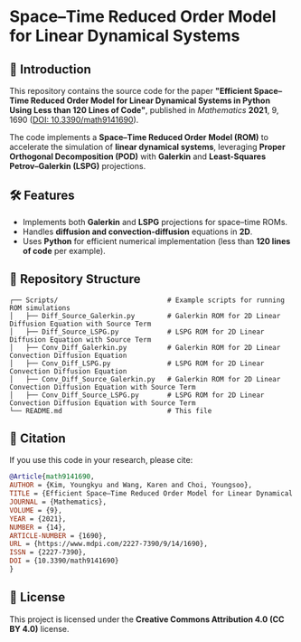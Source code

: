 # Space–Time Reduced Order Model for Linear Dynamical Systems

## 📌 Introduction  
This repository contains the source code for the paper **"Efficient Space–Time Reduced Order Model for Linear Dynamical Systems in Python Using Less than 120 Lines of Code"**, published in *Mathematics* **2021**, 9, 1690 ([DOI: 10.3390/math9141690](https://doi.org/10.3390/math9141690)).  

The code implements a **Space–Time Reduced Order Model (ROM)** to accelerate the simulation of **linear dynamical systems**, leveraging **Proper Orthogonal Decomposition (POD)** with **Galerkin** and **Least-Squares Petrov–Galerkin (LSPG)** projections.

## 🛠 Features  
- Implements both **Galerkin** and **LSPG** projections for space–time ROMs.  
- Handles **diffusion and convection-diffusion** equations in **2D**.  
- Uses **Python** for efficient numerical implementation (less than **120 lines of code** per example).

## 📂 Repository Structure  
```
┌── Scripts/                           # Example scripts for running ROM simulations  
│   ├── Diff_Source_Galerkin.py        # Galerkin ROM for 2D Linear Diffusion Equation with Source Term
│   ├── Diff_Source_LSPG.py            # LSPG ROM for 2D Linear Diffusion Equation with Source Term
│   ├── Conv_Diff_Galerkin.py          # Galerkin ROM for 2D Linear Convection Diffusion Equation
│   ├── Conv_Diff_LSPG.py              # LSPG ROM for 2D Linear Convection Diffusion Equation
│   ├── Conv_Diff_Source_Galerkin.py   # Galerkin ROM for 2D Linear Convection Diffusion Equation with Source Term
│   ├── Conv_Diff_Source_LSPG.py       # LSPG ROM for 2D Linear Convection Diffusion Equation with Source Term
└── README.md                          # This file  
```

## 📖 Citation  
If you use this code in your research, please cite:  
```bibtex
@Article{math9141690,
AUTHOR = {Kim, Youngkyu and Wang, Karen and Choi, Youngsoo},
TITLE = {Efficient Space–Time Reduced Order Model for Linear Dynamical Systems in Python Using Less than 120 Lines of Code},
JOURNAL = {Mathematics},
VOLUME = {9},
YEAR = {2021},
NUMBER = {14},
ARTICLE-NUMBER = {1690},
URL = {https://www.mdpi.com/2227-7390/9/14/1690},
ISSN = {2227-7390},
DOI = {10.3390/math9141690}
}
```

## 📜 License  
This project is licensed under the **Creative Commons Attribution 4.0 (CC BY 4.0)** license.
